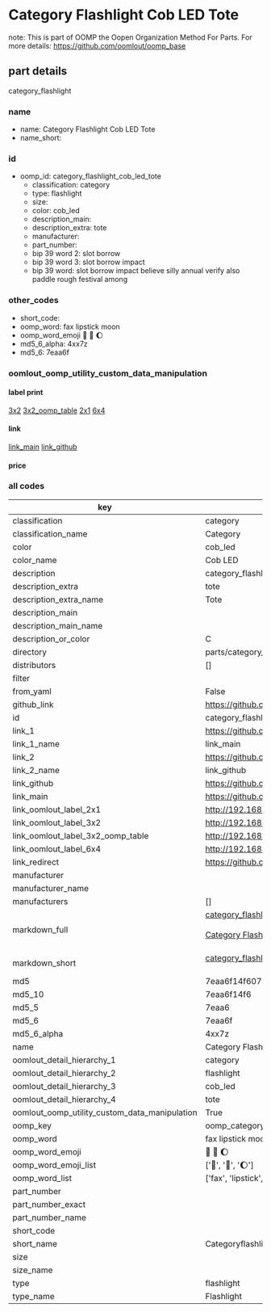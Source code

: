 # Category Flashlight Cob LED Tote  

note: This is part of OOMP the Oopen Organization Method For Parts. For more details: https://github.com/oomlout/oomp_base

##  part details
  



category_flashlight



### name
* name: Category Flashlight Cob LED Tote
* name_short: 
### id
* oomp_id: category_flashlight_cob_led_tote
  * classification: category
  * type: flashlight
  * size: 
  * color: cob_led
  * description_main: 
  * description_extra: tote
  * manufacturer: 
  * part_number: 
  * bip 39 word 2: slot borrow
  * bip 39 word 3: slot borrow impact
  * bip 39 word: slot borrow impact believe silly annual verify also paddle rough festival among

### other_codes
* short_code: 
* oomp_word: fax lipstick moon
* oomp_word_emoji :fax: :lipstick: :moon:
* md5_6_alpha: 4xx7z
* md5_6: 7eaa6f






### oomlout_oomp_utility_custom_data_manipulation
#### label print
[3x2](http://192.168.1.245:1112/?label=oomp%204xx7z)
[3x2_oomp_table](http://192.168.1.108:1112/?label=oomp%204xx7z)
[2x1](http://192.168.1.242:1112/?label=oomp%204xx7z)
[6x4](http://192.168.1.55:1112/?label=oomp%204xx7z)    

#### link

[link_main](https://github.com/oomlout/oomlout_oomp_version_1_messy/tree/main/parts/category_flashlight_cob_led_tote) [link_github](https://github.com/oomlout/oomlout_oomp_version_1_messy/tree/main/parts/category_flashlight_cob_led_tote)                             

#### price







### all codes 
| key | value |  
| --- | --- |  
| classification | category |  
| classification_name | Category |  
| color | cob_led |  
| color_name | Cob LED |  
| description | category_flashlight |  
| description_extra | tote |  
| description_extra_name | Tote |  
| description_main |  |  
| description_main_name |  |  
| description_or_color | C  |  
| directory | parts/category_flashlight_cob_led_tote |  
| distributors | [] |  
| filter |  |  
| from_yaml | False |  
| github_link | https://github.com/oomlout/oomlout_oomp_part_src/tree/main/parts/category_flashlight_cob_led_tote |  
| id | category_flashlight_cob_led_tote |  
| link_1 | https://github.com/oomlout/oomlout_oomp_version_1_messy/tree/main/parts/category_flashlight_cob_led_tote |  
| link_1_name | link_main |  
| link_2 | https://github.com/oomlout/oomlout_oomp_version_1_messy/tree/main/parts/category_flashlight_cob_led_tote |  
| link_2_name | link_github |  
| link_github | https://github.com/oomlout/oomlout_oomp_version_1_messy/tree/main/parts/category_flashlight_cob_led_tote |  
| link_main | https://github.com/oomlout/oomlout_oomp_version_1_messy/tree/main/parts/category_flashlight_cob_led_tote |  
| link_oomlout_label_2x1 | http://192.168.1.242:1112/?label=oomp%204xx7z |  
| link_oomlout_label_3x2 | http://192.168.1.245:1112/?label=oomp%204xx7z |  
| link_oomlout_label_3x2_oomp_table | http://192.168.1.108:1112/?label=oomp%204xx7z |  
| link_oomlout_label_6x4 | http://192.168.1.55:1112/?label=oomp%204xx7z |  
| link_redirect | https://github.com/oomlout/oomlout_oomp_version_1_messy/tree/main/parts/category_flashlight_cob_led_tote |  
| manufacturer |  |  
| manufacturer_name |  |  
| manufacturers | [] |  
| markdown_full | [category_flashlight_cob_led_tote](none)<br>[](none)<br>[Category Flashlight Cob Led Tote](none)<br><br> |  
| markdown_short | [category_flashlight_cob_led_tote](none)<br><br> |  
| md5 | 7eaa6f14f6075e5425e4514ae3868660 |  
| md5_10 | 7eaa6f14f6 |  
| md5_5 | 7eaa6 |  
| md5_6 | 7eaa6f |  
| md5_6_alpha | 4xx7z |  
| name | Category Flashlight Cob LED Tote |  
| oomlout_detail_hierarchy_1 | category |  
| oomlout_detail_hierarchy_2 | flashlight |  
| oomlout_detail_hierarchy_3 | cob_led |  
| oomlout_detail_hierarchy_4 | tote |  
| oomlout_oomp_utility_custom_data_manipulation | True |  
| oomp_key | oomp_category_flashlight_cob_led_tote |  
| oomp_word | fax lipstick moon |  
| oomp_word_emoji | :fax: :lipstick: :moon: |  
| oomp_word_emoji_list | [':fax:', ':lipstick:', ':moon:'] |  
| oomp_word_list | ['fax', 'lipstick', 'moon'] |  
| part_number |  |  
| part_number_exact |  |  
| part_number_name |  |  
| short_code |  |  
| short_name | Categoryflashlight |  
| size |  |  
| size_name |  |  
| type | flashlight |  
| type_name | Flashlight |  
